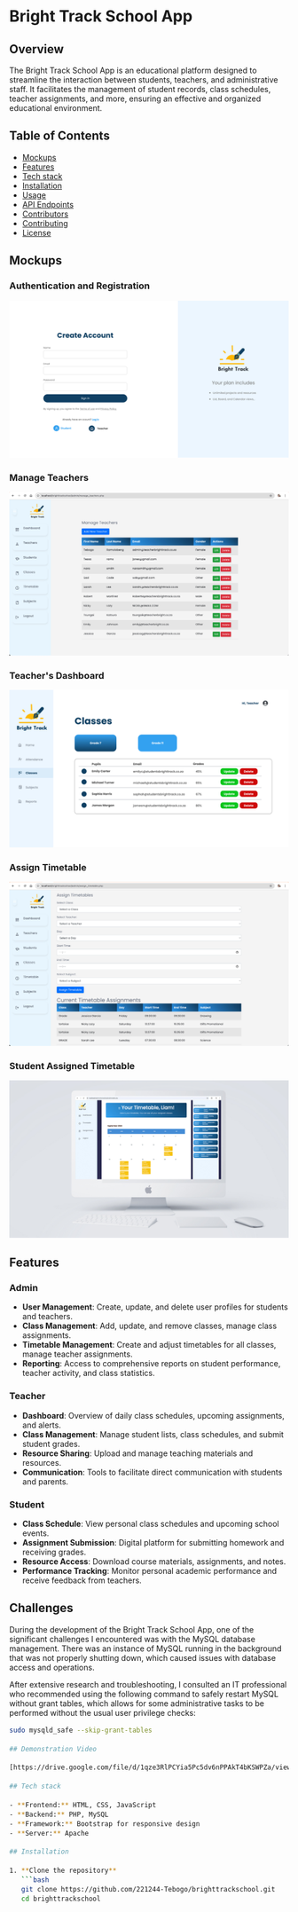 # Bright Track School App

## Overview

The Bright Track School App is an educational platform designed to streamline the interaction between students, teachers, and administrative staff. It facilitates the management of student records, class schedules, teacher assignments, and more, ensuring an effective and organized educational environment.

## Table of Contents

- [Mockups](#mockups)
- [Features](#features)
- [Tech stack](#tech-stack)
- [Installation](#installation)
- [Usage](#usage)
- [API Endpoints](#api-endpoints)
- [Contributors](#contributors)
- [Contributing](#contributing)
- [License](#license)

## Mockups

### Authentication and Registration

![Authentication and Registration](./mockups/auth-register.jpg)

### Manage Teachers

![Manage Teachers](./mockups/manange_teachers.jpg)

### Teacher's Dashboard

![Teacher's Dashboard](./mockups/DV200_Teachers-Assigned%20Class.jpg)

### Assign Timetable

![Assign Timetable](./mockups/assign_timetable.jpg)

### Student Assigned Timetable

![Assign Timetable](./mockups/student_assigned_timetable.jpg)

## Features

### Admin

- **User Management**: Create, update, and delete user profiles for students and teachers.
- **Class Management**: Add, update, and remove classes, manage class assignments.
- **Timetable Management**: Create and adjust timetables for all classes, manage teacher assignments.
- **Reporting**: Access to comprehensive reports on student performance, teacher activity, and class statistics.

### Teacher

- **Dashboard**: Overview of daily class schedules, upcoming assignments, and alerts.
- **Class Management**: Manage student lists, class schedules, and submit student grades.
- **Resource Sharing**: Upload and manage teaching materials and resources.
- **Communication**: Tools to facilitate direct communication with students and parents.

### Student

- **Class Schedule**: View personal class schedules and upcoming school events.
- **Assignment Submission**: Digital platform for submitting homework and receiving grades.
- **Resource Access**: Download course materials, assignments, and notes.
- **Performance Tracking**: Monitor personal academic performance and receive feedback from teachers.

## Challenges

During the development of the Bright Track School App, one of the significant challenges I encountered was with the MySQL database management. There was an instance of MySQL running in the background that was not properly shutting down, which caused issues with database access and operations.

After extensive research and troubleshooting, I consulted an IT professional who recommended using the following command to safely restart MySQL without grant tables, which allows for some administrative tasks to be performed without the usual user privilege checks:

````bash
sudo mysqld_safe --skip-grant-tables

## Demonstration Video

[https://drive.google.com/file/d/1qze3RlPCYia5Pc5dv6nPPAkT4bKSWPZa/view?usp=drive_link](https://drive.google.com/file/d/1qze3RlPCYia5Pc5dv6nPPAkT4bKSWPZa/view?usp=sharing)

## Tech stack

- **Frontend:** HTML, CSS, JavaScript
- **Backend:** PHP, MySQL
- **Framework:** Bootstrap for responsive design
- **Server:** Apache

## Installation

1. **Clone the repository**
   ```bash
   git clone https://github.com/221244-Tebogo/brighttrackschool.git
   cd brighttrackschool

````
